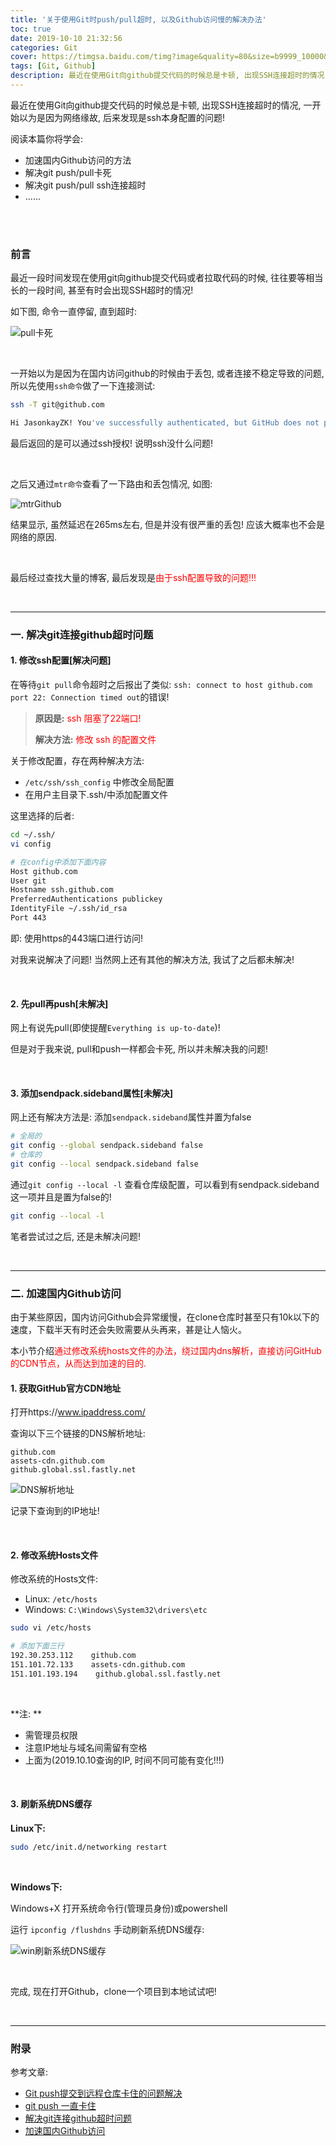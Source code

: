 ```yaml
---
title: '关于使用Git时push/pull超时, 以及Github访问慢的解决办法'
toc: true
date: 2019-10-10 21:32:56
categories: Git
cover: https://timgsa.baidu.com/timg?image&quality=80&size=b9999_10000&sec=1570726027679&di=9399d91e4f2812b1188d4c409f69caad&imgtype=0&src=http%3A%2F%2Fku.90sjimg.com%2Felement_origin_min_pic%2F00%2F86%2F44%2F4056eb5f135855d.jpg
tags: [Git, Github]
description: 最近在使用Git向github提交代码的时候总是卡顿, 出现SSH连接超时的情况, 一开始以为是因为网络缘故, 后来发现是ssh本身配置的问题!
---
```




最近在使用Git向github提交代码的时候总是卡顿, 出现SSH连接超时的情况, 一开始以为是因为网络缘故, 后来发现是ssh本身配置的问题! 

阅读本篇你将学会:

-   加速国内Github访问的方法
-   解决git push/pull卡死
-   解决git push/pull ssh连接超时
-   ......

<br/>

<!--more-->

<br/>

### 前言

最近一段时间发现在使用git向github提交代码或者拉取代码的时候, 往往要等相当长的一段时间, 甚至有时会出现SSH超时的情况!

如下图, 命令一直停留, 直到超时:

![pull卡死](https://cdn.jsdelivr.net/gh/jasonkayzk/blog_static@master/images/pull卡死.png)

<br/>

一开始以为是因为在国内访问github的时候由于丢包, 或者连接不稳定导致的问题, 所以先使用`ssh命令`做了一下连接测试:

```bash
ssh -T git@github.com

Hi JasonkayZK! You've successfully authenticated, but GitHub does not provide shell access.
```

最后返回的是可以通过ssh授权! 说明ssh没什么问题!

<br/>

之后又通过`mtr命令`查看了一下路由和丢包情况, 如图:

   ![mtrGithub](https://cdn.jsdelivr.net/gh/jasonkayzk/blog_static@master/images/mtrGithub.png)

结果显示, 虽然延迟在265ms左右, 但是并没有很严重的丢包! 应该大概率也不会是网络的原因.

<br/>

最后经过查找大量的博客, 最后发现是<font color="#ff0000">由于ssh配置导致的问题!!!</font>



<br/>

-----------------



### 一. 解决git连接github超时问题

#### 1. 修改ssh配置[解决问题]

在等待`git pull`命令超时之后报出了类似: `ssh: connect to host github.com port 22: Connection timed out`的错误!

>   **原因是:** <font color="#ff0000">ssh 阻塞了22端口!</font>
>
>   **解决方法:** <font color="#ff0000">修改 ssh 的配置文件</font>

关于修改配置，存在两种解决方法:

-   `/etc/ssh/ssh_config` 中修改全局配置
-   在用户主目录下.ssh/中添加配置文件

这里选择的后者:

```bash
cd ~/.ssh/
vi config

# 在config中添加下面内容
Host github.com  
User git  
Hostname ssh.github.com 
PreferredAuthentications publickey  
IdentityFile ~/.ssh/id_rsa 
Port 443
```

即: 使用https的443端口进行访问!

对我来说解决了问题! 当然网上还有其他的解决方法, 我试了之后都未解决!

<br/>

#### 2. 先pull再push[未解决]

网上有说先pull(即使提醒`Everything is up-to-date`)!

但是对于我来说, pull和push一样都会卡死, 所以并未解决我的问题!

<br/>

#### 3. 添加sendpack.sideband属性[未解决]

网上还有解决方法是: 添加`sendpack.sideband`属性并置为false

```bash
# 全局的
git config --global sendpack.sideband false
# 仓库的
git config --local sendpack.sideband false
```

通过`git config --local -l` 查看仓库级配置，可以看到有sendpack.sideband这一项并且是置为false的!

```bash
git config --local -l 
```

笔者尝试过之后, 还是未解决问题!



<br/>

---------------

### 二. 加速国内Github访问

由于某些原因，国内访问Github会异常缓慢，在clone仓库时甚至只有10k以下的速度，下载半天有时还会失败需要从头再来，甚是让人恼火。 

本小节介绍<font color="#ff0000">通过修改系统hosts文件的办法，绕过国内dns解析，直接访问GitHub的CDN节点，从而达到加速的目的.</font>

#### 1. 获取GitHub官方CDN地址

打开https://www.ipaddress.com/

查询以下三个链接的DNS解析地址: 

```
github.com 
assets-cdn.github.com 
github.global.ssl.fastly.net
```

![DNS解析地址](https://cdn.jsdelivr.net/gh/jasonkayzk/blog_static@master/images/DNS解析地址.png)

记录下查询到的IP地址!

<br/>

#### 2. 修改系统Hosts文件

修改系统的Hosts文件:

-   Linux: `/etc/hosts`
-   Windows: `C:\Windows\System32\drivers\etc`

```bash
sudo vi /etc/hosts

# 添加下面三行
192.30.253.112    github.com
151.101.72.133    assets-cdn.github.com
151.101.193.194    github.global.ssl.fastly.net
```

<br/>

**注: **

-   需管理员权限
-   注意IP地址与域名间需留有空格
-   上面为(2019.10.10查询的IP, 时间不同可能有变化!!!)

<br/>

#### 3. 刷新系统DNS缓存

**Linux下:**

```bash
sudo /etc/init.d/networking restart
```

<br/>

**Windows下:**

Windows+X 打开系统命令行(管理员身份)或powershell 

运行 `ipconfig /flushdns` 手动刷新系统DNS缓存: 

![win刷新系统DNS缓存](https://cdn.jsdelivr.net/gh/jasonkayzk/blog_static@master/images/win刷新系统DNS缓存.png)

<br/>

完成, 现在打开Github，clone一个项目到本地试试吧!



<br/>

-------------



### 附录

参考文章:

-   [Git push提交到远程仓库卡住的问题解决](https://blog.csdn.net/cekiasoo/article/details/54259921)
-   [git push 一直卡住](https://www.v2ex.com/t/431645)
-   [解决git连接github超时问题](https://www.cnblogs.com/sweetheartly/articles/9439798.html)
-   [加速国内Github访问](https://blog.csdn.net/w958660278/article/details/81161224)



